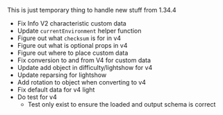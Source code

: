 This is just temporary thing to handle new stuff from 1.34.4

- Fix Info V2 characteristic custom data
- Update `currentEnvironment` helper function
- Figure out what `checksum` is for in v4
- Figure out what is optional props in v4
- Figure out where to place custom data
- Fix conversion to and from V4 for custom data
- Update add object in difficulty/lightshow for v4
- Update reparsing for lightshow
- Add rotation to object when converting to v4
- Fix default data for v4 light
- Do test for v4
  - Test only exist to ensure the loaded and output schema is correct
